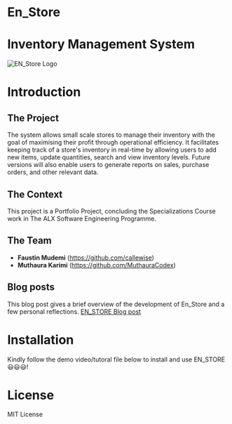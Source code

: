 # En_Store 
# Inventory Management System
![EN_Store Logo](https://github.com/callewise/EN_Store/assets/111274197/f0862189-8ada-40ca-b6d0-857c066fcd45)


# Introduction
## The Project
The system allows small scale stores to manage their inventory with the goal of maximising their profit through operational efficiency. It facilitates keeping track of a store's inventory in real-time by allowing users to add new items, update quantities, search and view inventory levels. Future versions will also enable users to generate reports on sales, purchase orders, and other relevant data.
 
## The Context
This project is a Portfolio Project, concluding the Specializations Course work in The ALX Software Engineering Programme.

## The Team
* **Faustin Mudemi** (https://github.com/callewise)
* **Muthaura Karimi** (https://github.com/MuthauraCodex)

## Blog posts
This blog post gives a brief overview of the development of En_Store and a few personal reflections.
[EN_STORE Blog post](https://medium.com/@Muthaura_K/en-store-inventory-management-system-289ace809b7f)

# Installation
Kindly follow the demo video/tutoral file below to install and use EN_STORE 😃😃😃!


# License
MIT License
